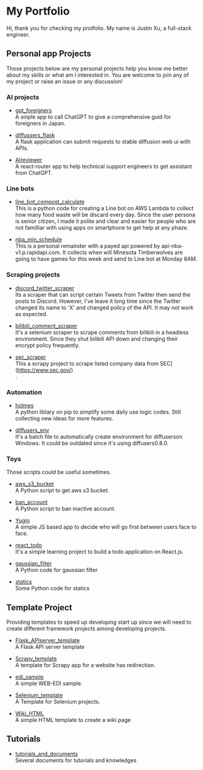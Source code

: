 # My Portfolio
Hi, thank you for checking my protfolio.
My name is Justin Xu, a full-stack engineer.

## Personal app Projects
Those projects below are my personal projects help you know me better about my skills or what am I interested in.
You are welcome to join any of my project or raise an issue or any discussion!
### AI projects
- [gpt_foreigners](https://github.com/pyxudev/gpt_foreigners)<br>
A sinple app to call ChatGPT to give a comprehensive guid for foreigners in Japan.

- [diffussers_flask](https://github.com/pyxudev/diffussers_flask)<br>
A flask application can submit requests to stable diffusion web ui with APIs.

- [AIreviewer](https://github.com/pyxudev/AIreviewer)<br>
A react-router app to help technical support engineers to get assistant from ChatGPT.

### Line bots
- [line_bot_compost_calculate](https://github.com/pyxudev/line_bot_compost_calculate)<br>
This is a python code for creating a Line bot on AWS Lambda to collect how many food waste will be discard every day.
Since the user persona is senior citizen, I made it polite and clear and easier for people who are not familliar with using apps on smartphone to get help at any phaze.

- [nba_min_schedule](https://github.com/pyxudev/nba_min_schedule)<br>
This is a personal remainder with a payed api powered by api-nba-v1.p.rapidapi.com.
It collects when will Minesota Timberwolves are going to have games for this week and send to Line bot at Monday 8AM.

### Scraping projects
- [discord_twitter_scraper](https://github.com/pyxudev/discord_twitter_scraper)<br>
Its a scraper that can script certain Tweets from Twitter then send the posts to Discord.
However, I've leave it long time since the Twitter changed its name to 'X' and changed policy of the API.
It may not work as expected.

- [bilibili_comment_scraper](https://github.com/pyxudev/bilibili_comment_scraper)<br>
It's a selenium scraper to scrape comments from bilibili in a headless environment.
Since they shut bilibili API down and changing their encrypt policy frequently.

- [sec_scraper](https://github.com/pyxudev/sec_scraper)<br>
This a scrapy project to scrape listed company data from SEC](https://www.sec.gov/)<br>.

### Automation
- [holmes](https://github.com/pyxudev/holmesxu)<br>
A python liblary on pip to simplify some daily use logic codes.
Still collecting new ideas for more features.

- [diffusers_env](https://github.com/pyxudev/diffusers_env)<br>
It's a batch file to automatically create environment for diffuserson Windows.
It could be outdated since it's using diffusers0.8.0.

### Toys
Those scripts could be useful sometimes.
- [aws_s3_bucket](https://github.com/pyxudev/aws_s3_bucket)<br>
A Python script to get aws s3 bucket.

- [ban_account](https://github.com/pyxudev/ban_account)<br>
A Python script to ban inactive account.

- [Yugio](https://github.com/pyxudev/Yugio)<br>
A simple JS based app to decide who will go first between users face to face.

- [react_todo](https://github.com/pyxudev/react_todo)<br>
It's a simple learning project to build a todo application on React.js.

- [gaussian_filter](https://github.com/pyxudev/gaussian_filter)<br>
A Python code for gaussian filter

- [statics](https://github.com/pyxudev/statics)<br>
Some Python code for statics

## Template Project
Providing templates to speed up developing start up since we will need to create different framework projects among developing projects.

- [Flask_APIserver_template](https://github.com/pyxudev/Flask_APIserver_template)<br>
A Flask API server template

- [Scrapy_template](https://github.com/pyxudev/Scrapy_template)<br>
A template for Scrapy app for a website has redirection.

- [edi_sample](https://github.com/pyxudev/edi_sample)<br>
A simple WEB-EDI sample.

- [Selenium_template](https://github.com/pyxudev/Selenium_template)<br>
A Template for Selenium projects.

- [Wiki_HTML](https://github.com/pyxudev/Wiki_HTML)<br>
A simple HTML template to create a wiki page

## Tutorials
- [tutorials_and_documents](https://github.com/pyxudev/tutorials_and_documents)<br>
Several documents for tutorials and knowledges